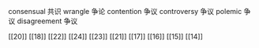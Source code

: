 




consensual 共识
wrangle 争论
contention 争议
controversy 争议
polemic 争议
disagreement 争议

[[20]]
[[18]]
[[22]]
[[24]]
[[23]]
[[21]]
[[17]]
[[16]]
[[15]]
[[14]]
